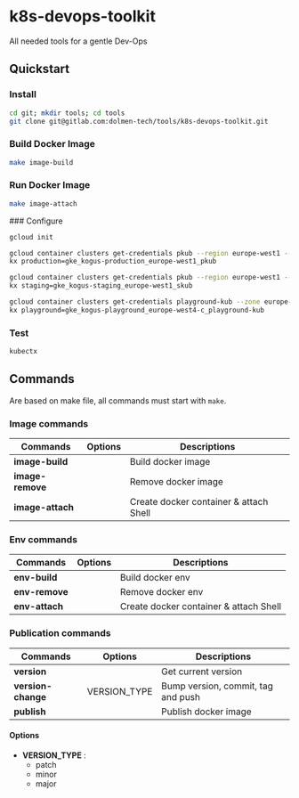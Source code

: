 # k8s-devops-toolkit
All needed tools for a gentle Dev-Ops

## Quickstart

### Install
```bash
cd git; mkdir tools; cd tools
git clone git@gitlab.com:dolmen-tech/tools/k8s-devops-toolkit.git
```

### Build Docker Image
```bash
make image-build
```

### Run Docker Image
```bash
make image-attach
```


### Configure
```bash
gcloud init

gcloud container clusters get-credentials pkub --region europe-west1 --project kogus-production
kx production=gke_kogus-production_europe-west1_pkub

gcloud container clusters get-credentials pkub --region europe-west1 --project kogus-staging
kx staging=gke_kogus-staging_europe-west1_skub

gcloud container clusters get-credentials playground-kub --zone europe-west4-c --project kogus-playground
kx playground=gke_kogus-playground_europe-west4-c_playground-kub
```

### Test
```bash
kubectx
```

## Commands

Are based on make file, all commands must start with `make`.

### Image commands

| Commands         | Options |  Descriptions                           |
|------------------|---------|-----------------------------------------|
| **image-build**  |         | Build docker image                      |
| **image-remove** |         | Remove docker image                     |
| **image-attach** |         | Create docker container & attach Shell  |

### Env commands

| Commands       | Options |  Descriptions                           |
|----------------|---------|-----------------------------------------|
| **env-build**  |         | Build docker env                        |
| **env-remove** |         | Remove docker env                       |
| **env-attach** |         | Create docker container & attach Shell  |

### Publication commands

| Commands           | Options      |  Descriptions                           |
|--------------------|--------------|-----------------------------------------|
| **version**        |              | Get current version                     |
| **version-change** | VERSION_TYPE | Bump version, commit, tag and push      |
| **publish**        |              | Publish docker image                    |

#### Options
 - **VERSION_TYPE** :
    * patch
    * minor
    * major